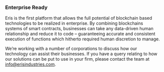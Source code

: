 ### Enterprise Ready

Eris is the first platform that allows the full potential of blockchain based technologies to be realized in enterprise. By combining blockchains systems of smart contracts, businesses can take any data-driven human relationship and reduce it to code – guaranteeing accurate and consistent execution of functions which hitherto required human discretion to manage.

We’re working with a number of corporations to discuss how our technology can assist their businesses. If you have a query relating to how our solutions can be put to use in your firm, please contact the team at info@erisindustries.com.